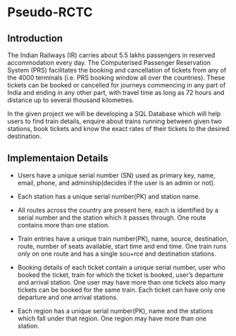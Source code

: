 # Pseudo-RCTC

## Introduction

The Indian Railways (IR) carries about 5.5 lakhs passengers in reserved accommodation every day. The Computerised Passenger Reservation System (PRS) facilitates the booking and cancellation of tickets from any of the 4000 terminals (i.e. PRS booking window all over the countries). These tickets can be booked or cancelled for journeys commencing in any part of India and ending in any other part, with travel time as long as 72 hours and distance up to several thousand kilometres.

In the given project we will be developing a SQL Database which will help users to find train details, enquire about trains running between given two stations, book tickets and know the exact rates of their tickets to the desired destination. 



## Implementaion Details

- Users have a unique serial number (SN) used as primary key, name, email, phone, and adminship(decides if the user is an admin or not).

- Each station has a unique serial number(PK) and station name.

- All routes across the country are present here, each is identified by a serial number and the station which it passes through. One route contains more than one station.

- Train entries have a unique train number(PK), name, source, destination, route, number of seats available, start time and end time. One train runs only on one route and has a single sou+rce and destination stations.

- Booking details of each ticket contain a unique serial number, user who booked the ticket, train for which the ticket is booked, user’s departure and arrival station. One user may have more than one tickets also many tickets can be booked for the same train. Each ticket can have only one departure and one arrival stations.

- Each region has a unique serial number(PK), name and the stations which fall under that region. One region may have more than one station.

